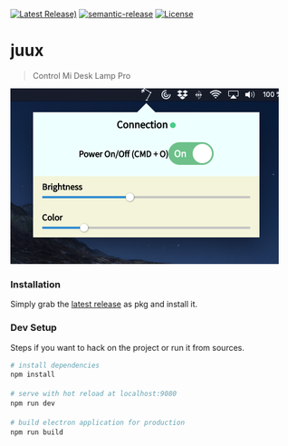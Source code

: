 [![Latest Release)](https://img.shields.io/github/v/release/joachimprinzbach/desk-lamp-tray)](https://github.com/joachimprinzbach/desk-lamp-tray/releases)
[![semantic-release](https://img.shields.io/badge/%20%20%F0%9F%93%A6%F0%9F%9A%80-semantic--release-e10079.svg)](https://github.com/semantic-release/semantic-release)
[![License](https://img.shields.io/github/license/baloise/gitopscli?color=lightgrey)](https://github.com/baloise/gitopscli/blob/master/LICENSE)

# juux

> Control Mi Desk Lamp Pro

![Screenshot](/screenshot.png)

### Installation 

Simply grab the [latest release](https://github.com/joachimprinzbach/desk-lamp-tray/releases) as pkg and install it.  

### Dev Setup

Steps if you want to hack on the project or run it from sources.

``` bash
# install dependencies
npm install

# serve with hot reload at localhost:9080
npm run dev

# build electron application for production
npm run build

```
